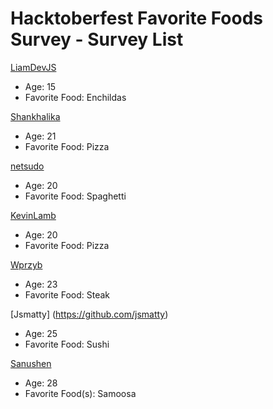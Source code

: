 # Hacktoberfest Favorite Foods Survey - Survey List
[LiamDevJS](https://github.com/LiamDevJS)
- Age: 15
- Favorite Food: Enchildas

[Shankhalika](https://github.com/Shankhalika)
- Age: 21
- Favorite Food: Pizza

[netsudo](https://github.com/netsudo)
- Age: 20
- Favorite Food: Spaghetti

[KevinLamb](https://github.com/KevinLamb)
- Age: 20
- Favorite Food: Pizza

[Wprzyb](https://github.com/wprzyb)
- Age: 23
- Favorite Food: Steak

[Jsmatty] (https://github.com/jsmatty)
- Age: 25
- Favorite Food: Sushi

[Sanushen](https://github.com/sanushen)
- Age: 28
- Favorite Food(s): Samoosa
